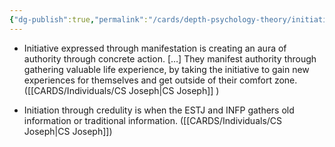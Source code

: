 ```yaml
---
{"dg-publish":true,"permalink":"/cards/depth-psychology-theory/initiative/","created":"2022-12-31T17:42:03.357+01:00","updated":"2023-04-27T09:21:51.126+02:00"}
---
```




<div class="transclusion internal-embed is-loaded"><div class="markdown-embed">



- Initiative expressed through manifestation is creating an aura of authority through concrete action. […] They manifest authority through gathering valuable life experience, by taking the initiative to gain new experiences for themselves and get outside of their comfort zone. ([[CARDS/Individuals/CS Joseph\|CS Joseph]] ) 

</div></div>


<div class="transclusion internal-embed is-loaded"><div class="markdown-embed">



- Initiation through credulity is when the ESTJ and INFP gathers old information or traditional information. ([[CARDS/Individuals/CS Joseph\|CS Joseph]]) 

</div></div>
